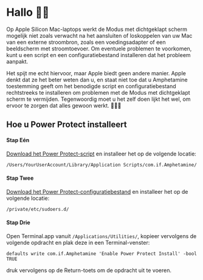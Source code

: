 # Hallo 👋🏼

Op Apple Silicon Mac-laptops werkt de Modus met dichtgeklapt scherm mogelijk niet zoals verwacht na het aansluiten of loskoppelen van uw Mac van een externe stroombron, zoals een voedingsadapter of een beeldscherm met stroomtoevoer. Om eventuele problemen te voorkomen, kunt u een script en een configuratiebestand installeren dat het probleem aanpakt.

Het spijt me echt hiervoor, maar Apple biedt geen andere manier. Apple denkt dat ze het beter weten dan u, en staat niet toe dat u Amphetamine toestemming geeft om het benodigde script en configuratiebestand rechtstreeks te installeren om problemen met de Modus met dichtgeklapt scherm te vermijden. Tegenwoordig moet u het zelf doen lijkt het wel, om ervoor te zorgen dat alles gewoon werkt. 🔨💪🏼

## Hoe u Power Protect installeert

<h4>Stap Eén</h4>
<a href="https://raw.githubusercontent.com/x74353/Amphetamine/master/Files/PowerProtect_Script.zip">Download het Power Protect-script</a> en installeer het op de volgende locatie:<br>

```
/Users/YourUserAccount/Library/Application Scripts/com.if.Amphetamine/
```

<h4>Stap Twee</h4>

<a href="https://raw.githubusercontent.com/x74353/Amphetamine/master/Files/PowerProtect_Configuration.zip">Download het Power Protect-configuratiebestand</a> en installeer het op de volgende locatie:

```
/private/etc/sudoers.d/
```

<h4>Stap Drie</h4>

Open Terminal.app vanuit ```/Applications/Utilities/```, kopieer vervolgens de volgende opdracht en plak deze in een Terminal-venster:

```
defaults write com.if.Amphetamine 'Enable Power Protect Install' -bool TRUE
```

druk vervolgens op de Return-toets om de opdracht uit te voeren.


